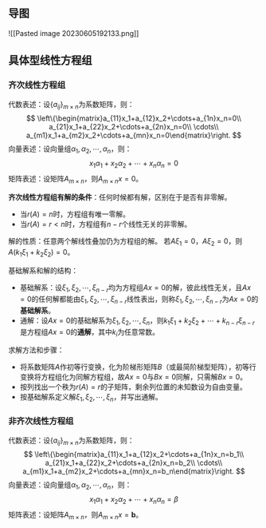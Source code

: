 
## 导图

![[Pasted image 20230605192133.png]]

## 具体型线性方程组

### 齐次线性方程组

代数表述：设$\{a_{ij}\}_{m\times n}$为系数矩阵，则：
$$
\left\{\begin{matrix}a_{11}x_1+a_{12}x_2+\cdots+a_{1n}x_n=0\\ a_{21}x_1+a_{22}x_2+\cdots+a_{2n}x_n=0\\ \cdots\\ a_{m1}x_1+a_{m2}x_2+\cdots+a_{mn}x_n=0\end{matrix}\right.
$$
向量表述：设向量组$\alpha_1,\alpha_2,\cdots,\alpha_n$，则：
$$
x_1\alpha_1+x_2\alpha_2+\cdots+x_n\alpha_n=0
$$
矩阵表述：设矩阵$A_{m\times n}$，则$A_{m\times n}x=0$。

**齐次线性方程组有解的条件**：任何时候都有解，区别在于是否有非零解。
- 当$r(A)=n$时，方程组有唯一零解。
- 当$r(A)=r<n$时，方程组有$n-r$个线性无关的非零解。

解的性质：任意两个解线性叠加仍为方程组的解。
若$A\xi_1=0$，$A\xi_2=0$，则$A(k_1\xi_1+k_2\xi_2)=0$。

基础解系和解的结构：
- 基础解系：设$\xi_1,\xi_2,\cdots,\xi_{n-r}$均为方程组$Ax=0$的解，彼此线性无关，且$Ax=0$的任何解都能由$\xi_1,\xi_2,\cdots,\xi_{n-r}$线性表出，则称$\xi_1,\xi_2,\cdots,\xi_{n-r}$为$Ax=0$的**基础解系**。
- 通解：设$Ax=0$的基础解系为$\xi_1,\xi_2,\cdots,\xi_n$，则$k_1\xi_1+k_2\xi_2+\cdots+k_{n-r}\xi_{n-r}$是方程组$Ax=0$的**通解**，其中$k_i$为任意常数。

求解方法和步骤：
- 将系数矩阵$A$作初等行变换，化为阶梯形矩阵$B$（或最简阶梯型矩阵），初等行变换将方程组化为同解方程组，故$Ax=0$与$Bx=0$同解，只需解$Bx=0$。
- 按列找出一个秩为$r(A)=r$的子矩阵，剩余列位置的未知数设为自由变量。
- 按基础解系定义解$\xi_1,\xi_2,\cdots,\xi_n$，并写出通解。

### 非齐次线性方程组

代数表述：设$\{a_{ij}\}_{m\times n}$为系数矩阵，则：
$$
\left\{\begin{matrix}a_{11}x_1+a_{12}x_2+\cdots+a_{1n}x_n=b_1\\ a_{21}x_1+a_{22}x_2+\cdots+a_{2n}x_n=b_2\\ \cdots\\ a_{m1}x_1+a_{m2}x_2+\cdots+a_{mn}x_n=b_n\end{matrix}\right.
$$
向量表述：设向量组$\alpha_1,\alpha_2,\cdots,\alpha_n$，则：
$$
x_1\alpha_1+x_2\alpha_2+\cdots+x_n\alpha_n=\beta
$$
矩阵表述：设矩阵$A_{m\times n}$，则$A_{m\times n}x=\mathbf{b}$。